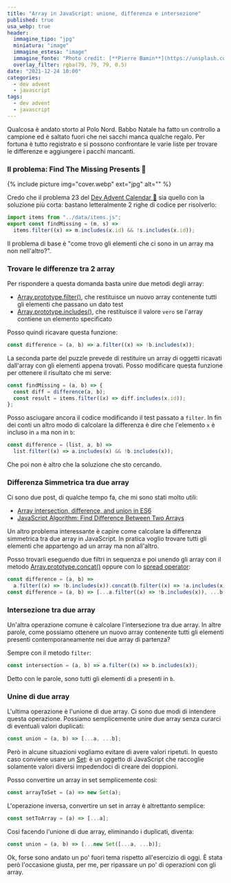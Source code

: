 ```yaml
---
title: "Array in JavaScript: unione, differenza e intersezione"
published: true
usa_webp: true
header:
  immagine_tipo: "jpg"
  miniatura: "image"
  immagine_estesa: "image"
  immagine_fonte: "Photo credit: [**Pierre Bamin**](https://unsplash.com/@bamin)"
  overlay_filter: rgba(79, 79, 79, 0.5)
date: "2021-12-24 10:00"
categories:
  - dev advent
  - javascript
tags:
  - dev advent
  - javascript
---
```


Qualcosa è andato storto al Polo Nord. Babbo Natale ha fatto un controllo a campione ed è saltato fuori che nei sacchi manca qualche regalo. Per fortuna è tutto registrato e si possono confrontare le varie liste per trovare le differenze e aggiungere i pacchi mancanti.

### Il problema: Find The Missing Presents 🎁

{% include picture img="cover.webp" ext="jpg" alt="" %}

Credo che il problema 23 del [Dev Advent Calendar 🎅](https://github.com/devadvent/puzzle-23) sia quello con la soluzione più corta: bastano letteralmente 2 righe di codice per risolverlo:

```js
import items from "../data/items.js";
export const findMissing = (m, s) =>
  items.filter((x) => m.includes(x.id) && !s.includes(x.id));
```

Il problema di base è "come trovo gli elementi che ci sono in un array ma non nell'altro?".

### Trovare le differenze tra 2 array

Per rispondere a questa domanda basta unire due metodi degli array:

- [Array.prototype.filter()](https://developer.mozilla.org/en-US/docs/Web/JavaScript/Reference/Global_Objects/Array/filter), che restituisce un nuovo array contenente tutti gli elementi che passano un dato test
- [Array.prototype.includes()](https://developer.mozilla.org/en-US/docs/Web/JavaScript/Reference/Global_Objects/Array/includes), che restituisce il valore `vero` se l'array contiene un elemento specificato

Posso quindi ricavare questa funzione:

```js
const difference = (a, b) => a.filter((x) => !b.includes(x));
```

La seconda parte del puzzle prevede di restituire un array di oggetti ricavati dall'array con gli elementi appena trovati. Posso modificare questa funzione per ottenere il risultato che mi serve:

```js
const findMissing = (a, b) => {
  const diff = difference(a, b);
  const result = items.filter((x) => diff.includes(x.id));
};
```

Posso asciugare ancora il codice modificando il test passato a `filter`. In fin dei conti un altro modo di calcolare la differenza è dire che l'elemento `x` è incluso in `a` ma non in `b`:

```js
const difference = (list, a, b) =>
  list.filter((x) => a.includes(x) && !b.includes(x));
```

Che poi non è altro che la soluzione che sto cercando.

### Differenza Simmetrica tra due array

Ci sono due post, di qualche tempo fa, che mi sono stati molto utili:

- [Array intersection, difference, and union in ES6](https://medium.com/@alvaro.saburido/set-theory-for-arrays-in-es6-eb2f20a61848)
- [JavaScript Algorithm: Find Difference Between Two Arrays](https://javascript.plainenglish.io/javascript-algorithm-find-difference-between-two-arrays-ed8df86c4924)

Un altro problema interessante è capire come calcolare la differenza simmetrica tra due array in JavaScript. In pratica voglio trovare tutti gli elementi che appartengo ad un array ma non all'altro.

Posso trovarli eseguendo due filtri in sequenza e poi unendo gli array con il metodo [Array.prototype.concat()](https://developer.mozilla.org/en-US/docs/Web/JavaScript/Reference/Global_Objects/Array/concat) oppure con lo [spread operator](https://developer.mozilla.org/en-US/docs/Web/JavaScript/Reference/Operators/Spread_syntax):

```js
const difference = (a, b) =>
  a.filter((x) => !b.includes(x)).concat(b.filter((x) => !a.includes(x)));
const difference = (a, b) => [...a.filter((x) => !b.includes(x)), ...b.filter((x) => !a.includes(x));
```

### Intersezione tra due array

Un'altra operazione comune è calcolare l'intersezione tra due array. In altre parole, come possiamo ottenere un nuovo array contenente tutti gli elementi presenti contemporaneamente nei due array di partenza?

Sempre con il metodo `filter`:

```js
const intersection = (a, b) => a.filter((x) => b.includes(x));
```

Detto con le parole, sono tutti gli elementi di `a` presenti in `b`.

### Unine di due array

L'ultima operazione è l'unione di due array. Ci sono due modi di intendere questa operazione. Possiamo semplicemente unire due array senza curarci di eventuali valori duplicati:

```js
const union = (a, b) => [...a, ...b];
```

Però in alcune situazioni vogliamo evitare di avere valori ripetuti. In questo caso conviene usare un [Set](https://developer.mozilla.org/en-US/docs/Web/JavaScript/Reference/Global_Objects/Set): è un oggetto di JavaScript che raccoglie solamente valori diversi impedendoci di creare dei doppioni.

Posso convertire un array in set semplicemente così:

```js
const arrayToSet = (a) => new Set(a);
```

L'operazione inversa, convertire un set in array è altrettanto semplice:

```js
const setToArray = (a) => [...a];
```

Così facendo l'unione di due array, eliminando i duplicati, diventa:

```js
const union = (a, b) => [...new Set([...a, ...b)];
```

Ok, forse sono andato un po' fuori tema rispetto all'esercizio di oggi. È stata però l'occasione giusta, per me, per ripassare un po' di operazioni con gli array.
